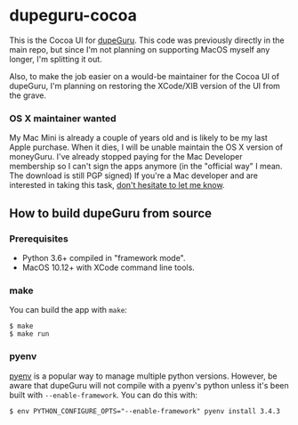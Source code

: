 # dupeguru-cocoa

This is the Cocoa UI for [dupeGuru][dupeguru]. This code was previously directly in the main repo,
but since I'm not planning on supporting MacOS myself any longer, I'm splitting it out.

Also, to make the job easier on a would-be maintainer for the Cocoa UI of dupeGuru, I'm planning
on restoring the XCode/XIB version of the UI from the grave.

### OS X maintainer wanted

My Mac Mini is already a couple of years old and is likely to be my last Apple purchase. When it
dies, I will be unable maintain the OS X version of moneyGuru. I've already stopped paying for the
Mac Developer membership so I can't sign the apps anymore (in the "official way" I mean. The
download is still PGP signed) If you're a Mac developer and are interested in taking this task,
[don't hesitate to let me know][contrib-issue].

## How to build dupeGuru from source

### Prerequisites

* Python 3.6+ compiled in "framework mode".
* MacOS 10.12+ with XCode command line tools.

### make

You can build the app with `make`:

    $ make
    $ make run

### pyenv

[pyenv][pyenv] is a popular way to manage multiple python versions. However, be aware that dupeGuru
will not compile with a pyenv's python unless it's been built with `--enable-framework`. You can do
this with:

    $ env PYTHON_CONFIGURE_OPTS="--enable-framework" pyenv install 3.4.3


[dupeguru]: https://github.com/hsoft/dupeguru
[contrib-issue]: https://github.com/hsoft/dupeguru/issues/300
[pyenv]: https://github.com/yyuu/pyenv